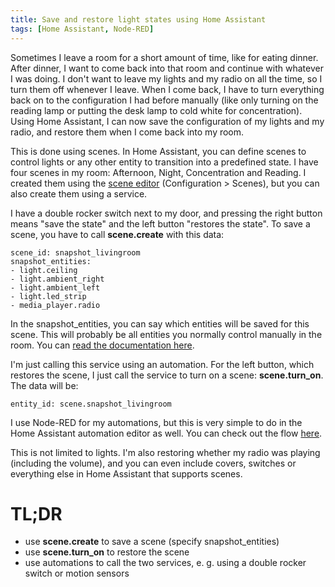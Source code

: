 ```yaml
---
title: Save and restore light states using Home Assistant
tags: [Home Assistant, Node-RED]
---
```


Sometimes I leave a room for a short amount of time, like for eating dinner. After dinner, I want to come back into that room and continue with whatever I was doing. I don't want to leave my lights and my radio on all the time, so I turn them off whenever I leave. When I come back, I have to turn everything back on to the configuration I had before manually (like only turning on the reading lamp or putting the desk lamp to cold white for concentration). Using Home Assistant, I can now save the configuration of my lights and my radio, and restore them when I come back into my room.

<!--truncate-->

This is done using scenes. In Home Assistant, you can define scenes to control lights or any other entity to transition into a predefined state. I have four scenes in my room: Afternoon, Night, Concentration and Reading. I created them using the [scene editor](https://www.home-assistant.io/docs/scene/editor/) (Configuration > Scenes), but you can also create them using a service.

I have a double rocker switch next to my door, and pressing the right button means "save the state" and the left button "restores the state". To save a scene, you have to call **scene.create** with this data:

    scene_id: snapshot_livingroom
    snapshot_entities:
    - light.ceiling
    - light.ambient_right
    - light.ambient_left
    - light.led_strip
    - media_player.radio

In the snapshot_entities, you can say which entities will be saved for this scene. This will probably be all entities you normally control manually in the room. You can [read the documentation here](https://www.home-assistant.io/integrations/scene/#applying-a-scene-without-defining-it).

I'm just calling this service using an automation. For the left button, which restores the scene, I just call the service to turn on a scene: **scene.turn_on**. The data will be:

    entity_id: scene.snapshot_livingroom

I use Node-RED for my automations, but this is very simple to do in the Home Assistant automation editor as well. You can check out the flow [here](https://gist.github.com/vigonotion/2e0a7e3537bf150f99681b5b4f2f3339).

This is not limited to lights. I'm also restoring whether my radio was playing (including the volume), and you can even include covers, switches or everything else in Home Assistant that supports scenes.

# TL;DR

- use **scene.create** to save a scene (specify snapshot_entities)
- use **scene.turn_on** to restore the scene
- use automations to call the two services, e. g. using a double rocker switch or motion sensors
